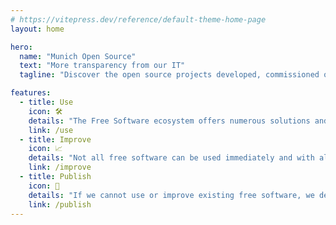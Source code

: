 ```yaml
---
# https://vitepress.dev/reference/default-theme-home-page
layout: home

hero:
  name: "Munich Open Source"
  text: "More transparency from our IT"
  tagline: "Discover the open source projects developed, commissioned or sponsored by the City of Munich."

features:
  - title: Use
    icon: 🛠
    details: "The Free Software ecosystem offers numerous solutions and applications. Modern IT is no longer possible without free software. We use free software products in many areas."
    link: /use
  - title: Improve
    icon: 📈
    details: "Not all free software can be used immediately and with all security and feature requirements. We help fix bugs or add features."
    link: /improve
  - title: Publish
    icon: 🚀
    details: "If we cannot use or improve existing free software, we develop free software ourselves. If we decide to develop software ourselves, it happens openly and freely."
    link: /publish
---
```

